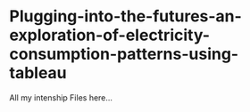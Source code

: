 # Plugging-into-the-futures-an-exploration-of-electricity-consumption-patterns-using-tableau
All my intenship Files here...
